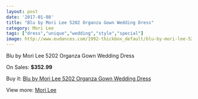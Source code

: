 ```yaml
---
layout: post
date: '2017-01-08'
title: "Blu by Mori Lee 5202 Organza Gown Wedding Dress"
category: Mori Lee
tags: ["dress","unique","wedding","style","special"]
image: http://www.eudances.com/1992-thickbox_default/blu-by-mori-lee-5202-organza-gown-wedding-dress.jpg
---
```

Blu by Mori Lee 5202 Organza Gown Wedding Dress

On Sales: **$352.99**
<a href="https://www.eudances.com/en/mori-lee/680-blu-by-mori-lee-5202-organza-gown-wedding-dress.html"><amp-img layout="responsive" width="600" height="600" src="//www.eudances.com/1992-thickbox_default/blu-by-mori-lee-5202-organza-gown-wedding-dress.jpg" alt="Blu by Mori Lee 5202 Organza Gown Wedding Dress 0" /></a>
<a href="https://www.eudances.com/en/mori-lee/680-blu-by-mori-lee-5202-organza-gown-wedding-dress.html"><amp-img layout="responsive" width="600" height="600" src="//www.eudances.com/1993-thickbox_default/blu-by-mori-lee-5202-organza-gown-wedding-dress.jpg" alt="Blu by Mori Lee 5202 Organza Gown Wedding Dress 1" /></a>
<a href="https://www.eudances.com/en/mori-lee/680-blu-by-mori-lee-5202-organza-gown-wedding-dress.html"><amp-img layout="responsive" width="600" height="600" src="//www.eudances.com/1994-thickbox_default/blu-by-mori-lee-5202-organza-gown-wedding-dress.jpg" alt="Blu by Mori Lee 5202 Organza Gown Wedding Dress 2" /></a>
<a href="https://www.eudances.com/en/mori-lee/680-blu-by-mori-lee-5202-organza-gown-wedding-dress.html"><amp-img layout="responsive" width="600" height="600" src="//www.eudances.com/1995-thickbox_default/blu-by-mori-lee-5202-organza-gown-wedding-dress.jpg" alt="Blu by Mori Lee 5202 Organza Gown Wedding Dress 3" /></a>

Buy it: [Blu by Mori Lee 5202 Organza Gown Wedding Dress](https://www.eudances.com/en/mori-lee/680-blu-by-mori-lee-5202-organza-gown-wedding-dress.html "Blu by Mori Lee 5202 Organza Gown Wedding Dress")

View more: [Mori Lee](https://www.eudances.com/en/9-mori-lee "Mori Lee")